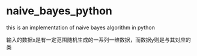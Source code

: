 # naive_bayes_python

this is an implementation of naive bayes algorithm in python

输入的数据x是有一定范围随机生成的一系列一维数据，而数据y则是与其对应的类
